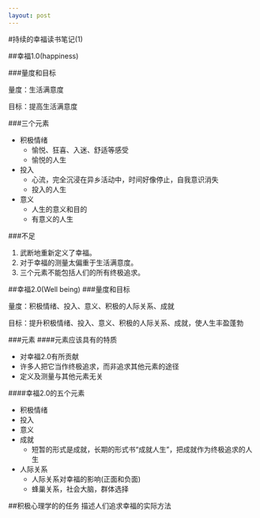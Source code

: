 ```yaml
---
layout: post
---
```


#持续的幸福读书笔记(1)

##幸福1.0(happiness)

###量度和目标


量度：生活满意度


目标：提高生活满意度


###三个元素

- 积极情绪
	+ 愉悦、狂喜、入迷、舒适等感受
	+ 愉悦的人生
- 投入
	+ 心流，完全沉浸在异乡活动中，时间好像停止，自我意识消失
	+ 投入的人生
- 意义
	+ 人生的意义和目的
	+ 有意义的人生

###不足

1. 武断地重新定义了幸福。
2. 对于幸福的测量太偏重于生活满意度。
3. 三个元素不能包括人们的所有终极追求。


##幸福2.0(Well being)
###量度和目标

量度：积极情绪、投入、意义、积极的人际关系、成就


目标：提升积极情绪、投入、意义、积极的人际关系、成就，使人生丰盈蓬勃

###元素
####元素应该具有的特质


- 对幸福2.0有所贡献
- 许多人把它当作终极追求，而非追求其他元素的途径
- 定义及测量与其他元素无关
	
####幸福2.0的五个元素


- 积极情绪
- 投入
- 意义
- 成就
 	+ 短暂的形式是成就，长期的形式书“成就人生”，把成就作为终极追求的人生
- 人际关系
	+ 人际关系对幸福的影响(正面和负面)
	+ 蜂巢关系，社会大脑，群体选择

	

##积极心理学的的任务
描述人们追求幸福的实际方法